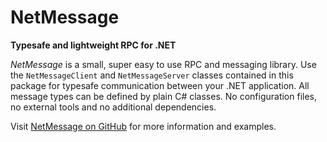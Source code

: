 # NetMessage
**Typesafe and lightweight RPC for .NET**

*NetMessage* is a small, super easy to use RPC and messaging library. Use the `NetMessageClient` and `NetMessageServer` classes
contained in this package for typesafe communication between your .NET application. All message types can be defined by plain
C# classes. No configuration files, no external tools and no additional dependencies.

Visit [NetMessage on GitHub](https://github.com/till-f/NetMessage "NetMessage on GitHub") for more information and examples.
